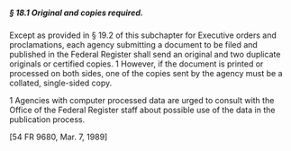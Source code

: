 ##### § 18.1 Original and copies required. #####

Except as provided in § 19.2 of this subchapter for Executive orders and proclamations, each agency submitting a document to be filed and published in the Federal Register shall send an original and two duplicate originals or certified copies. 1 However, if the document is printed or processed on both sides, one of the copies sent by the agency must be a collated, single-sided copy.

1 Agencies with computer processed data are urged to consult with the Office of the Federal Register staff about possible use of the data in the publication process.

[54 FR 9680, Mar. 7, 1989]